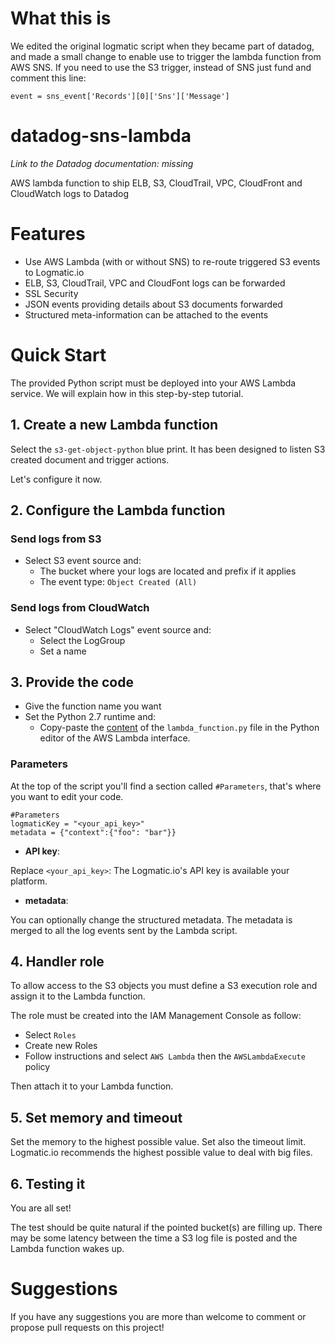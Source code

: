 # What this is
We edited the original logmatic script when they became part of datadog, and made a small change to enable use to trigger the lambda function from AWS SNS. If you need to use the S3 trigger, instead of SNS just fund and comment this line:

    event = sns_event['Records'][0]['Sns']['Message']

# datadog-sns-lambda
*Link to the Datadog documentation: missing*

AWS lambda function to ship ELB, S3, CloudTrail, VPC, CloudFront and CloudWatch logs to Datadog

# Features

- Use AWS Lambda (with or without SNS) to re-route triggered S3 events to Logmatic.io
- ELB, S3, CloudTrail, VPC and CloudFont logs can be forwarded
- SSL Security
- JSON events providing details about S3 documents forwarded
- Structured meta-information can be attached to the events

# Quick Start

The provided Python script must be deployed into your AWS Lambda service. We will explain how in this step-by-step tutorial.

## 1. Create a new Lambda function

Select the `s3-get-object-python` blue print. It has been designed to listen S3 created document and trigger actions.

Let's configure it now.

## 2. Configure the Lambda function

### Send logs from S3

- Select S3 event source and:
  - The bucket where your logs are located and prefix if it applies
  - The event type: `Object Created (All)`

### Send logs from CloudWatch

- Select "CloudWatch Logs" event source and:
  - Select the LogGroup
  - Set a name

## 3. Provide the code

- Give the function name you want
- Set the Python 2.7 runtime and:
  -  Copy-paste the [content](https://github.com/logmatic/logmatic-lambda/blob/master/lambda_function.py) of the `lambda_function.py` file in the Python editor of the AWS Lambda interface.

### Parameters

At the top of the script you'll find a section called `#Parameters`, that's where you want to edit your code.

```
#Parameters
logmaticKey = "<your_api_key>"
metadata = {"context":{"foo": "bar"}}
```

- **API key**:

Replace `<your_api_key>`: The Logmatic.io's API key is available your platform.

- **metadata**:

You can optionally change the structured metadata. The metadata is merged to all the log events sent by the Lambda script.

## 4. Handler role

To allow access to the S3 objects you must define a S3 execution role and assign it to the Lambda function.

The role must be created into the IAM Management Console as follow:
- Select `Roles`
- Create new Roles
- Follow instructions and select `AWS Lambda` then the `AWSLambdaExecute` policy

Then attach it to your Lambda function.

## 5. Set memory and timeout

Set the memory to the highest possible value.
Set also the timeout limit. Logmatic.io recommends the highest possible value to deal with big files.



## 6. Testing it

You are all set!

The test should be quite natural if the pointed bucket(s) are filling up. There may be some latency between the time a S3 log file is posted and the Lambda function wakes up.

# Suggestions

If you have any suggestions you are more than welcome to comment or propose pull requests on this project!
